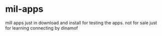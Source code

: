 # mil-apps
mill apps 
just in download and install for testing the apps.
not for sale just for learning
connecting by dinamof
